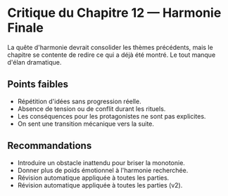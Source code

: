 # Critique du Chapitre 12 — Harmonie Finale

La quête d'harmonie devrait consolider les thèmes précédents, mais le chapitre se contente de redire ce qui a déjà été montré. Le tout manque d'élan dramatique.

## Points faibles
- Répétition d'idées sans progression réelle.
- Absence de tension ou de conflit durant les rituels.
- Les conséquences pour les protagonistes ne sont pas explicites.
- On sent une transition mécanique vers la suite.

## Recommandations
- Introduire un obstacle inattendu pour briser la monotonie.
- Donner plus de poids émotionnel à l'harmonie recherchée.
- Révision automatique appliquée à toutes les parties.
- Révision automatique appliquée à toutes les parties (v2).
